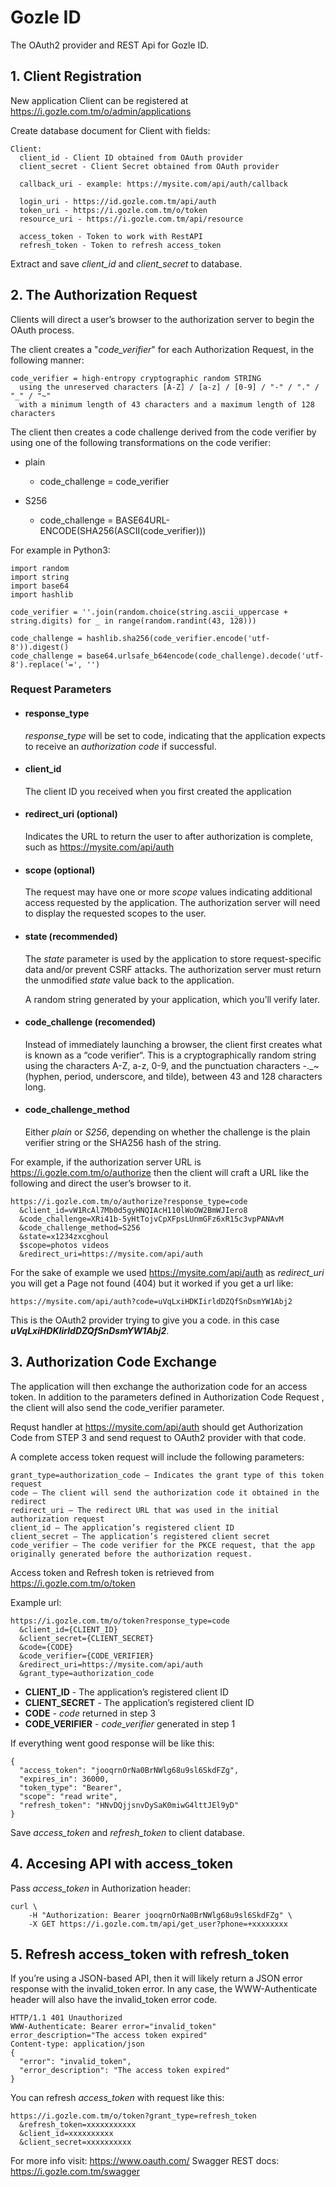 # Gozle ID
The OAuth2 provider and REST Api for Gozle ID.

## 1. Client Registration
New application Client can be registered at https://i.gozle.com.tm/o/admin/applications

Create database document for Client with fields:
  ```
  Client:
    client_id - Client ID obtained from OAuth provider
    client_secret - Client Secret obtained from OAuth provider
    
    callback_uri - example: https://mysite.com/api/auth/callback
    
    login_uri - https://id.gozle.com.tm/api/auth
    token_uri - https://i.gozle.com.tm/o/token
    resource_uri - https://i.gozle.com.tm/api/resource
    
    access_token - Token to work with RestAPI
    refresh_token - Token to refresh access_token
  ```

Extract and save _client_id_ and _client_secret_ to database.

## 2. The Authorization Request
Clients will direct a user’s browser to the authorization server to begin the OAuth process.

The client creates a "_code_verifier_" for each Authorization Request, in the following manner:
  ```
  code_verifier = high-entropy cryptographic random STRING
    using the unreserved characters [A-Z] / [a-z] / [0-9] / "-" / "." / "_" / "~"
    with a minimum length of 43 characters and a maximum length of 128 characters
  ```

The client then creates a code challenge derived from the code
verifier by using one of the following transformations on the code
verifier:
  + plain
      - code_challenge = code_verifier
  
  + S256
      - code_challenge = BASE64URL-ENCODE(SHA256(ASCII(code_verifier)))

For example in Python3:
  ```
  import random
  import string
  import base64
  import hashlib
  
  code_verifier = ''.join(random.choice(string.ascii_uppercase + string.digits) for _ in range(random.randint(43, 128)))
  
  code_challenge = hashlib.sha256(code_verifier.encode('utf-8')).digest()
  code_challenge = base64.urlsafe_b64encode(code_challenge).decode('utf-8').replace('=', '')
  ```

### Request Parameters

+ #### response_type
  _response_type_ will be set to code, indicating that the application expects to receive an _authorization code_ if successful.

+ #### client_id
  The client ID you received when you first created the application

+ #### redirect_uri (optional)
  Indicates the URL to return the user to after authorization is complete, such as https://mysite.com/api/auth

+ #### scope (optional)
  The request may have one or more _scope_ values indicating additional access requested by the application. The authorization server will need to display the requested scopes to the user.

+ #### state (recommended)
  The _state_ parameter is used by the application to store request-specific data and/or prevent CSRF attacks. The authorization server must return the unmodified _state_ value back to the application.

  A random string generated by your application, which you’ll verify later.

+ #### code_challenge (recomended)
  Instead of immediately launching a browser, the client first creates what is known as a “code verifier“. This is a cryptographically random string using the characters A-Z, a-z, 0-9, and the punctuation characters -._~ (hyphen, period, underscore, and tilde), between 43 and 128 characters long.

+ #### code_challenge_method
  Either _plain_ or _S256_, depending on whether the challenge is the plain verifier string or the SHA256 hash of the string.

For example, if the authorization server URL is https://i.gozle.com.tm/o/authorize then the client will craft a URL like the following and direct the user’s browser to it.
  ```
  https://i.gozle.com.tm/o/authorize?response_type=code
    &client_id=vW1RcAl7Mb0d5gyHNQIAcH110lWoOW2BmWJIero8
    &code_challenge=XRi41b-5yHtTojvCpXFpsLUnmGFz6xR15c3vpPANAvM
    &code_challenge_method=S256
    &state=x1234zxcghoul
    $scope=photos videos
    &redirect_uri=https://mysite.com/api/auth
  ```
For the sake of example we used https://mysite.com/api/auth as _redirect_uri_ you will get a Page not found (404) but it worked if you get a url like:
  ```
  https://mysite.com/api/auth?code=uVqLxiHDKIirldDZQfSnDsmYW1Abj2
  ```

This is the OAuth2 provider trying to give you a code. in this case ***uVqLxiHDKIirldDZQfSnDsmYW1Abj2***.

## 3. Authorization Code Exchange
The application will then exchange the authorization code for an access token. In addition to the parameters defined in Authorization Code Request , the client will also send the code_verifier parameter. 

Requst handler at https://mysite.com/api/auth should get Authorization Code from STEP 3 and send request to OAuth2 provider with that code.

A complete access token request will include the following parameters:
  ```
  grant_type=authorization_code – Indicates the grant type of this token request
  code – The client will send the authorization code it obtained in the redirect
  redirect_uri – The redirect URL that was used in the initial authorization request
  client_id – The application’s registered client ID
  client_secret – The application’s registered client secret
  code_verifier – The code verifier for the PKCE request, that the app originally generated before the authorization request.
  ```

Access token and Refresh token is retrieved from https://i.gozle.com.tm/o/token

Example url:
  ```
  https://i.gozle.com.tm/o/token?response_type=code
    &client_id={CLIENT_ID}
    &client_secret={CLIENT_SECRET}
    &code={CODE}
    &code_verifier={CODE_VERIFIER}
    &redirect_uri=https://mysite.com/api/auth
    &grant_type=authorization_code
  ```

+ **CLIENT_ID** - The application’s registered client ID
+ **CLIENT_SECRET** - The application’s registered client ID
+ **CODE** - _code_ returned in step 3
+ **CODE_VERIFIER** - _code_verifier_ generated in step 1

If everything went good response will be like this:
  ```
  {
    "access_token": "jooqrnOrNa0BrNWlg68u9sl6SkdFZg",
    "expires_in": 36000,
    "token_type": "Bearer",
    "scope": "read write",
    "refresh_token": "HNvDQjjsnvDySaK0miwG4lttJEl9yD"
  }
  ```

Save _access_token_ and _refresh_token_ to client database.

## 4. Accesing API with access_token

Pass _access_token_ in Authorization header:
  ```
  curl \
      -H "Authorization: Bearer jooqrnOrNa0BrNWlg68u9sl6SkdFZg" \
      -X GET https://i.gozle.com.tm/api/get_user?phone=+xxxxxxxx
  ```
## 5. Refresh access_token with refresh_token

If you’re using a JSON-based API, then it will likely return a JSON error response with the invalid_token error. In any case, the WWW-Authenticate header will also have the invalid_token error code.
  ```
  HTTP/1.1 401 Unauthorized
  WWW-Authenticate: Bearer error="invalid_token"
  error_description="The access token expired"
  Content-type: application/json
  {
    "error": "invalid_token",
    "error_description": "The access token expired"
  }
  ```

  You can refresh _access_token_ with request like this:
  ```
  https://i.gozle.com.tm/o/token?grant_type=refresh_token
    &refresh_token=xxxxxxxxxxx
    &client_id=xxxxxxxxxx
    &client_secret=xxxxxxxxxx
  ```

For more info visit: https://www.oauth.com/
Swagger REST docs:   https://i.gozle.com.tm/swagger

